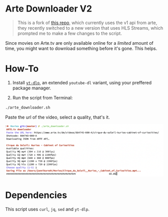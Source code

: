 # Arte Downloader V2

> This is a fork of [this repo](https://github.com/JannikArndt/arte-downloader), which currently uses the v1 api from arte, they recently switched to a new version that uses HLS Streams, which prompted me to make a few changes to the script.


Since movies on Arte.tv are only available online for a _limited_ amount of time, you might want to download something before it's gone. This helps.

# How-To

1. Install [`yt-dlp`](https://github.com/yt-dlp/yt-dlp), an extended `youtube-dl` variant, using your preffered package manager.

2. Run the script from Terminal:

```bash
./arte_downloader.sh
```

Paste the url of the video, select a quality, that's it.

![screenshot](screenshot.png)

# Dependencies

This script uses `curl`, `jq`, `sed` and `yt-dlp`.
